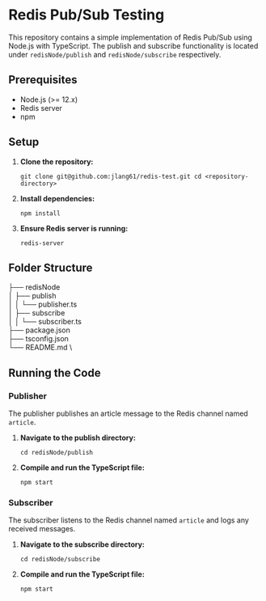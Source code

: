 
# Redis Pub/Sub Testing

This repository contains a simple implementation of Redis Pub/Sub using Node.js with TypeScript. The publish and subscribe functionality is located under `redisNode/publish` and `redisNode/subscribe` respectively.

## Prerequisites

-   Node.js (>= 12.x)
-   Redis server
-   npm

## Setup

1.  **Clone the repository:**
    
    `git clone git@github.com:jlang61/redis-test.git
    cd <repository-directory>` 
    
2.  **Install dependencies:**
    
    `npm install` 
    
3.  **Ensure Redis server is running:**
    
    `redis-server` 
    

## Folder Structure


├── redisNode \
│   ├── publish \
│   │   └── publisher.ts \
│   ├── subscribe \
│   │   └── subscriber.ts \
├── package.json \
├── tsconfig.json \
└── README.md \


## Running the Code

### Publisher

The publisher publishes an article message to the Redis channel named `article`.

1.  **Navigate to the publish directory:**
    
    `cd redisNode/publish` 
    
2.  **Compile and run the TypeScript file:**
    
    `npm start` 
    

### Subscriber

The subscriber listens to the Redis channel named `article` and logs any received messages.

1.  **Navigate to the subscribe directory:**
    
    `cd redisNode/subscribe` 
    
2.  **Compile and run the TypeScript file:**
    
    `npm start` 
    
